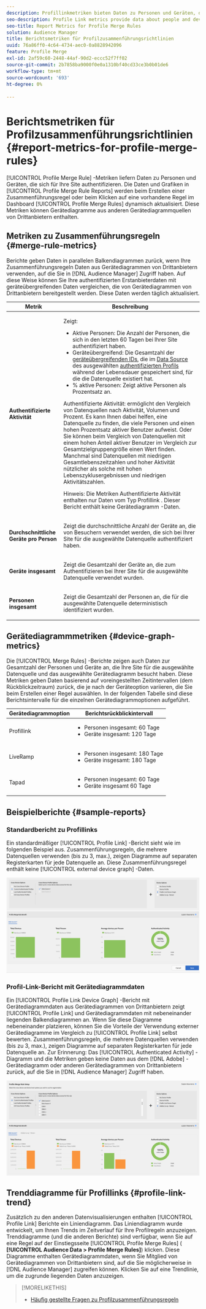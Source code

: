 ```yaml
---
description: Profillinkmetriken bieten Daten zu Personen und Geräten, die sich für Ihre Site authentifizieren. Die Daten und Diagramme im Profillink werden beim Erstellen von Zusammenführungsregeln oder beim Klicken auf eine vorhandene Regel im Dashboard Profilzusammenführungsregeln dynamisch aktualisiert. Diese Metriken können Gerätediagramme aus anderen Gerätediagrammquellen von Drittanbietern enthalten.
seo-description: Profile Link metrics provide data about people and devices that authenticate to your site. The data and graphs in Profile Link update dynamically as you create a merge rules or when you click an existing rule from the Profile Merge Rules dashboard. These metrics can include device graph from other third-party device graph sources.
seo-title: Report Metrics for Profile Merge Rules
solution: Audience Manager
title: Berichtsmetriken für Profilzusammenführungsrichtlinien
uuid: 76a86ff0-4c64-4734-aec0-0a8828942096
feature: Profile Merge
exl-id: 2af59c60-2448-44af-90d2-eccc52f7ff02
source-git-commit: 2b7858ba9000f0e0a1310bf40cd33ce3b0b01de6
workflow-type: tm+mt
source-wordcount: '693'
ht-degree: 0%

---
```


# Berichtsmetriken für Profilzusammenführungsrichtlinien {#report-metrics-for-profile-merge-rules}

[!UICONTROL Profile Merge Rule] -Metriken liefern Daten zu Personen und Geräten, die sich für Ihre Site authentifizieren. Die Daten und Grafiken in [!UICONTROL Profile Merge Rule Reports] werden beim Erstellen einer Zusammenführungsregel oder beim Klicken auf eine vorhandene Regel im Dashboard [!UICONTROL Profile Merge Rules] dynamisch aktualisiert. Diese Metriken können Gerätediagramme aus anderen Gerätediagrammquellen von Drittanbietern enthalten.

## Metriken zu Zusammenführungsregeln {#merge-rule-metrics}

Berichte geben Daten in parallelen Balkendiagrammen zurück, wenn Ihre Zusammenführungsregeln Daten aus Gerätediagrammen von Drittanbietern verwenden, auf die Sie in [!DNL Audience Manager] Zugriff haben. Auf diese Weise können Sie Ihre authentifizierten Erstanbieterdaten mit geräteübergreifenden Daten vergleichen, die von Gerätediagrammen von Drittanbietern bereitgestellt werden. Diese Daten werden täglich aktualisiert.

<table id="table_A7FB2F9804F84AC8A6DD05C0E6EE7555"> 
 <thead> 
  <tr> 
   <th colname="col1" class="entry"> Metrik </th> 
   <th colname="col2" class="entry"> Beschreibung </th> 
  </tr> 
 </thead>
 <tbody> 
  <tr> 
   <td colname="col1"> <p> <b><span class="wintitle"> Authentifizierte Aktivität</span></b> </p> </td> 
   <td colname="col2"> <p>Zeigt: </p> 
    <ul id="ul_7F7373919A4A49028EF4BF7B28D9F8E9"> 
     <li id="li_FE2F93C496D64ED8928B3E522C9585EA"> <span class="wintitle"> Aktive Personen</span>: Die Anzahl der Personen, die sich in den letzten 60 Tagen bei Ihrer Site authentifiziert haben. </li> 
     <li id="li_60CFD26EE68B442683C0ED5FED1A79C8"> <span class="wintitle"> Geräteübergreifend</span>: Die Gesamtzahl der <a href="merge-rules-start.md#create-data-source"> geräteübergreifenden IDs</a>, die im <a href="https://experienceleague.adobe.com/docs/audience-manager/user-guide/features/data-sources/manage-datasources.html"> Data Source</a> des ausgewählten <a href="merge-rule-definitions.md"> authentifizierten Profils</a> während der Lebensdauer gespeichert sind, für die die Datenquelle existiert hat. </li> 
     <li id="li_F2F07B6A326C4A18B79A0CF2C47D9677"> <span class="wintitle"> % aktive Personen</span>: Zeigt <span class="wintitle"> aktive Personen</span> als Prozentsatz an. </li> 
    </ul> <p> <span class="wintitle"> Authentifizierte Aktivität</span>: ermöglicht den Vergleich von Datenquellen nach Aktivität, Volumen und Prozent. Es kann Ihnen dabei helfen, eine Datenquelle zu finden, die viele Personen und einen hohen Prozentsatz aktiver Benutzer aufweist. Oder Sie können beim Vergleich von Datenquellen mit einem hohen Anteil aktiver Benutzer im Vergleich zur Gesamtzielgruppengröße einen Wert finden. Manchmal sind Datenquellen mit niedrigen Gesamtlebenszeitzahlen und hoher Aktivität nützlicher als solche mit hohen Lebenszyklusergebnissen und niedrigen Aktivitätszahlen. </p> <p> <p>Hinweis: Die Metriken <span class="wintitle"> Authentifizierte Aktivität</span> enthalten nur Daten vom Typ <span class="wintitle"> Profillink</span> . Dieser Bericht enthält keine <span class="wintitle"> Gerätediagramm</span> -Daten. </p> </p> </td> 
  </tr> 
  <tr> 
   <td colname="col1"> <p> <b><span class="wintitle"> Durchschnittliche Geräte pro Person</span></b> </p> </td> 
   <td colname="col2"> <p> Zeigt die durchschnittliche Anzahl der Geräte an, die von Besuchern verwendet werden, die sich bei Ihrer Site für die ausgewählte Datenquelle authentifiziert haben. </p> </td> 
  </tr> 
  <tr> 
   <td colname="col1"> <p> <b><span class="wintitle"> Geräte insgesamt</span></b> </p> </td> 
   <td colname="col2"> <p>Zeigt die Gesamtzahl der Geräte an, die zum Authentifizieren bei Ihrer Site für die ausgewählte Datenquelle verwendet wurden. </p> </td> 
  </tr> 
  <tr> 
   <td colname="col1"> <p> <b><span class="wintitle"> Personen insgesamt</span></b> </p> </td> 
   <td colname="col2"> <p>Zeigt die Gesamtzahl der Personen an, die für die ausgewählte Datenquelle deterministisch identifiziert wurden. </p> </td> 
  </tr> 
 </tbody> 
</table>

## Gerätediagrammmetriken {#device-graph-metrics}

Die [!UICONTROL Merge Rules] -Berichte zeigen auch Daten zur Gesamtzahl der Personen und Geräte an, die Ihre Site für die ausgewählte Datenquelle und das ausgewählte Gerätediagramm besucht haben. Diese Metriken geben Daten basierend auf voreingestellten Zeitintervallen (dem Rückblickzeitraum) zurück, die je nach der Geräteoption variieren, die Sie beim Erstellen einer Regel auswählen. In der folgenden Tabelle sind diese Berichtsintervalle für die einzelnen Gerätediagrammoptionen aufgeführt.

<table id="table_038983EBC71F4A55BBCA99212AC5DEE6"> 
 <thead> 
  <tr> 
   <th colname="col1" class="entry"> Gerätediagrammoption </th> 
   <th colname="col2" class="entry"> Berichtsrückblickintervall </th> 
  </tr>
 </thead>
 <tbody> 
  <tr> 
   <td colname="col1"> <p><span class="wintitle"> Profillink</span> </p> </td> 
   <td colname="col2"> <p> 
     <ul id="ul_B2FF2341573840549FFB96579F537082"> 
      <li id="li_B37323C2F2434F41B407500AC5C15447">Personen insgesamt: 60 Tage </li> 
      <li id="li_08D911224A60418BBB3CFB4E70CE73D4">Geräte insgesamt: 120 Tage </li> 
     </ul> </p> </td> 
  </tr> 
  <tr> 
   <td colname="col1"> <p><span class="wintitle"> LiveRamp</span> </p> </td> 
   <td colname="col2"> <p> 
     <ul id="ul_2772F3AD7E1440789B635794ECDE8DFB"> 
      <li id="li_1432363829D64615B1D349A3722D6268">Personen insgesamt: 180 Tage </li> 
      <li id="li_D5C0E3CE92524B54BBD36C73A326292B">Geräte insgesamt: 180 Tage </li> 
     </ul> </p> </td> 
  </tr> 
  <tr> 
   <td colname="col1"> <p><span class="wintitle"> Tapad</span> </p> </td> 
   <td colname="col2"> <p> 
     <ul id="ul_274529DB58E6442E95C6AD89BECB1362"> 
      <li id="li_67102211A72A4E47AACFE5E369793C17">Personen insgesamt: 60 Tage </li> 
      <li id="li_3E8F3DA6A7B5487895A626674DA363A5">Geräte insgesamt 60 Tage </li> 
     </ul> </p> </td> 
  </tr> 
 </tbody> 
</table>

## Beispielberichte {#sample-reports}

### Standardbericht zu Profillinks

Ein standardmäßiger [!UICONTROL Profile Link] -Bericht sieht wie im folgenden Beispiel aus. Zusammenführungsregeln, die mehrere Datenquellen verwenden (bis zu 3, max.), zeigen Diagramme auf separaten Registerkarten für jede Datenquelle an. Diese Zusammenführungsregel enthält keine [!UICONTROL external device graph] -Daten.

![](assets/profile-link-metrics.png)

### Profil-Link-Bericht mit Gerätediagrammdaten

Ein [!UICONTROL Profile Link Device Graph] -Bericht mit Gerätediagrammdaten aus Gerätediagrammen von Drittanbietern zeigt [!UICONTROL Profile Link] und Gerätediagrammdaten mit nebeneinander liegenden Balkendiagrammen an. Wenn Sie diese Diagramme nebeneinander platzieren, können Sie die Vorteile der Verwendung externer Gerätediagramme im Vergleich zu [!UICONTROL Profile Link] selbst bewerten. Zusammenführungsregeln, die mehrere Datenquellen verwenden (bis zu 3, max.), zeigen Diagramme auf separaten Registerkarten für jede Datenquelle an. Zur Erinnerung: Das [!UICONTROL Authenticated Activity] -Diagramm und die Metriken geben keine Daten aus dem [!DNL Adobe] -Gerätediagramm oder anderen Gerätediagrammen von Drittanbietern zurück, auf die Sie in [!DNL Audience Manager] Zugriff haben.

![](assets/profile-link-graph.png)

## Trenddiagramme für Profillinks {#profile-link-trend}

Zusätzlich zu den anderen Datenvisualisierungen enthalten [!UICONTROL Profile Link] Berichte ein Liniendiagramm. Das Liniendiagramm wurde entwickelt, um Ihnen Trends im Zeitverlauf für Ihre Profilregeln anzuzeigen. Trenddiagramme (und die anderen Berichte) sind verfügbar, wenn Sie auf eine Regel auf der Einstiegsseite [!UICONTROL Profile Merge Rules] ( **[!UICONTROL Audience Data > Profile Merge Rules]**) klicken. Diese Diagramme enthalten Gerätediagrammdaten, wenn Sie Mitglied von Gerätediagrammen von Drittanbietern sind, auf die Sie möglicherweise in [!DNL Audience Manager] zugreifen können. Klicken Sie auf eine Trendlinie, um die zugrunde liegenden Daten anzuzeigen.

>[!MORELIKETHIS]
>
>* [Häufig gestellte Fragen zu Profilzusammenführungsregeln](../../faq/faq-profile-merge.md)

